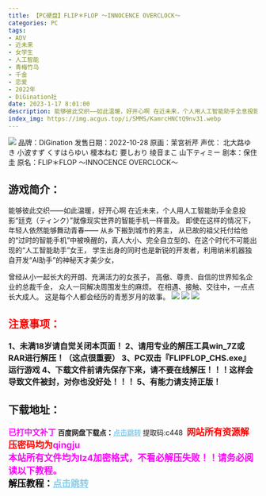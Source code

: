 ```yaml
---
title: 【PC硬盘】FLIP＊FLOP ～INNOCENCE OVERCLOCK～
categories: PC
tags:
- ADV
- 近未来
- 女学生
- 人工智能
- 青梅竹马
- 千金
- 恋爱
- 2022年
- DiGination社
date: 2023-1-17 8:01:00
description: 能够彼此交织——如此温暖，好开心啊 在近未来，个人用人工智能助手全息投影“廷克（ティンク）”就像现实世界的智能手机一样普及。即使在这样的情况下，年轻人依然能够舞动青春——
index_img: https://img.acgus.top/i/SMMS/KamrcHNCtQ9nv31.webp
---
```

![](https://img.acgus.top/i/SMMS/KamrcHNCtQ9nv31.webp)
品牌：DiGination
发售日期：2022-10-28
原画：茉宮祈芹
声优： 北大路ゆき 小波すず くすはらゆい 榎本ねむ 要しおり 绫音まこ 山下ティミー
剧本：保住圭
原名：FLIP＊FLOP ～INNOCENCE OVERCLOCK～

## 游戏简介：
能够彼此交织——如此温暖，好开心啊
在近未来，个人用人工智能助手全息投影“廷克（ティンク）”就像现实世界的智能手机一样普及。
即使在这样的情况下，年轻人依然能够舞动青春——
从乡下搬到城市的男主，
从已故的祖父托付给他的“过时的智能手机”中被唤醒的，真人大小、完全自立型的、在这个时代不可能出现的“人工智能助手”女王，
学生出身的同时也是新锐的开发者，利用纳米机器独自开发“AI助手”的神秘天才美少女，

曾经从小一起长大的开朗、充满活力的女孩子，
高傲、尊贵、自信的世界知名企业的总裁千金，
众人一同解决周围发生的麻烦。
在相遇、接触、交往中，一点点长大成人。
这是每个人都会经历的青葱岁月的故事。
![](https://img.acgus.top/i/SMMS/y5f1iPbk8ncvB4V.webp)
![](https://img.acgus.top/i/SMMS/fCp2T7gXEOtl9iQ.webp)
![](https://img.acgus.top/i/SMMS/ClB9EPvoMJZNunf.webp)





## <font color=#FF0000 >注意事项：</font>
<font size=3><b>1、未满18岁请自觉关闭本页面！
2、请用专业的解压工具win_7Z或RAR进行解压！（这点很重要）
3、PC双击『FLIPFLOP_CHS.exe』运行游戏
4、下载文件前请先保存下来，请不要在线解压！！！这样会导致文件被封，对你也没好处！！！
5、有能力请支持正版！</b></font>

## 下载地址：
<font color=#FF00FF size=3><b>已打中文补丁</b></font>
<b>百度网盘下载点：</b><a href="https://pan.baidu.com/s/1muISMmsLv2MhEtM073fx3A?pwd=c448" style="color: #87CEEB;"><b>点击跳转</b></a> 提取码:c448
<a style="padding: 0" href="https://post.qingju.org/AD/"><img style="max-width:100%" src="https://img.acgus.top/i/2024/07/478f689b8021d8d499ab43d21acf137a.gif" alt=""></a>
<b><font color=#FF0000 size=4>网站所有资源解压密码均为</b></font><b><font color=#FF00FF size=4>qingju</font><font color=#FF0000 ></font></b><br><b><font color=#FF00FF size=4>本站所有文件均为lz4加密格式，不看必解压失败！！请务必阅读以下教程。</b></font><br><b><font color=#000 size=4>解压教程：</b><a href="https://post.qingju.org/tutorial/000/" style="color: #87CEEB;"><b>点击跳转</b></a>